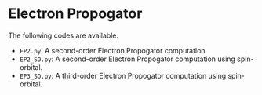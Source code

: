 Electron Propogator
===================

The following codes are available:
- `EP2.py`: A second-order Electron Propogator computation. 
- `EP2_SO.py`: A second-order Electron Propogator computation using spin-orbital. 
- `EP3_SO.py`: A third-order Electron Propogator computation using spin-orbital. 


